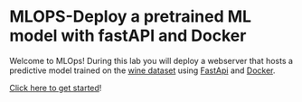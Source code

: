 # MLOPS-Deploy a pretrained ML model with fastAPI and Docker
Welcome to MLOps! During this lab you will deploy a webserver that hosts a predictive model trained on the [wine dataset](https://scikit-learn.org/stable/modules/generated/sklearn.datasets.load_wine.html#sklearn.datasets.load_wine) using [FastApi](https://fastapi.tiangolo.com/) and [Docker](https://www.docker.com/).

[Click here to get started](./no-batch/README.md)!
